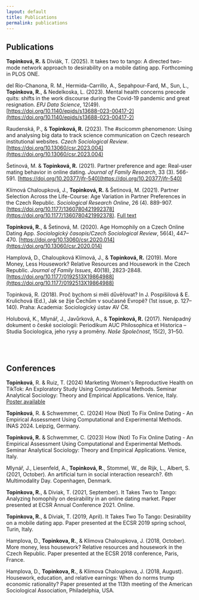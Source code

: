 ```yaml
---
layout: default
title: Publications
permalink: publications
---
```



## Publications

**Topinková, R.** & Diviák, T. (2025). It takes two to tango: A directed two-mode network approach to desirability on a mobile dating app. Forthcoming in PLOS ONE. 

del Rio-Chanona, R. M., Hermida-Carrillo, A., Sepahpour-Fard, M., Sun, L., **Topinkova, R.**, & Nedelkoska, L. (2023). Mental health concerns precede quits: shifts in the work discourse during the Covid-19 pandemic and great resignation. *EPJ Data Science*, 12(49). [https://doi.org/10.1140/epjds/s13688-023-00417-2](https://doi.org/10.1140/epjds/s13688-023-00417-2)


Raudenská, P., & **Topinková, R.** (2023). The #scicomm phenomenon: Using and analysing big data to track science communication on Czech research institutional websites. *Czech Sociological Review*. [https://doi.org/10.13060/csr.2023.004](https://doi.org/10.13060/csr.2023.004)


Šetinová, M. & **Topinková, R.** (2021). Partner preference and age: Real-user mating behavior in online dating. *Journal of Family Research*, 33 (3). 566-591. [https://doi.org/10.20377/jfr-540](https://doi.org/10.20377/jfr-540) 

Klímová Chaloupková, J., **Topinková, R.** & Šetinová, M. (2021). Partner Selection Across the Life-Course: Age Variation in Partner Preferences in the Czech Republic. *Sociological Research Online*, 26 (4). 889-907. [https://doi.org/10.1177/1360780421992378](https://doi.org/10.1177/1360780421992378). <i class="fa-solid fa-book-open-reader"></i> [Full text](https://www.researchgate.net/publication/350056427_Partner_Selection_Across_the_Life-Course_Age_Variation_in_Partner_Preferences_in_the_Czech_Republic)

**Topinková, R.**, & Šetinová, M. (2020). Age Homophily on a Czech Online Dating App. *Sociologický časopis/Czech Sociological Review*, 56(4), 447–470. [https://doi.org/10.13060/csr.2020.014](https://doi.org/10.13060/csr.2020.014)

Hamplová, D., Chaloupková Klímová, J., & **Topinková, R.** (2019). More Money, Less Housework? Relative Resources and Housework in the Czech Republic. *Journal of Family Issues*, 40(18), 2823-2848. [https://doi.org/10.1177/0192513X19864988](https://doi.org/10.1177/0192513X19864988)

Topinková, R. (2018). Proč bychom si měli důvěřovat? In J. Pospíšilová & E. Krulichová (Ed.), Jak se žije Čechům v současné Evropě? (1st issue, p. 127–140). Praha: Academia: Sociologický ústav AV ČR.

Holubová, K., Mlynář, J., Javůrková, A., & **Topinková, R.** (2017). Nenápadný dokument o české sociologii: Periodikum AUC Philosophica et Historica – Studia Sociologica, jeho rysy a proměny. *Naše Společnost*, 15(2), 31–50.

<br>
<br>

## Conferences

**Topinková**, R. & Ruiz, T. (2024) Marketing Women's Reproductive Health on TikTok: An Exploratory Study Using Computational Methods. Seminar Analytical Sociology: Theory and Empirical Applications. Venice, Italy. [Poster available](../docs/topinkova_ruiz_poster_venice24.pdf)

**Topinková**, R. & Schwemmer, C. (2024) How (Not) To Fix Online Dating - An Empirical Assessment Using Computational and Experimental Methods. INAS 2024. Leipzig, Germany.

**Topinková, R.** & Schwemmer, C. (2023) How (Not) To Fix Online Dating - An Empirical Assessment Using Computational and Experimental Methods. Seminar Analytical Sociology: Theory and Empirical Applications. Venice, Italy.

Mlynář, J., Liesenfeld, A., **Topinková, R.**, Stommel, W., de Rijk, L., Albert, S. (2021, October). An artificial turn in social interaction research?. 6th Multimodality Day. Copenhagen, Denmark.

**Topinkova, R.**, & Diviak, T. (2021, September). It Takes Two to Tango: Analyzing homophily on desirability in an online dating market. Paper presented at ECSR Annual Conference 2021. Online.

**Topinkova, R.**, & Diviak, T. (2019, April). It Takes Two To Tango: Desirability on a mobile dating app. Paper presented at the ECSR 2019 spring school, Turin, Italy.

Hamplova, D., **Topinkova, R.**, & Klimova Chaloupkova, J. (2018, October). More money, less housework? Relative resources and housework in the Czech Republic. Paper presented at the ECSR 2018 conference, Paris, France.

Hamplova, D., **Topinkova, R.**, & Klimova Chaloupkova, J. (2018, August). Housework, education, and relative earnings: When do norms trump economic rationality? Paper presented at the 113th meeting of the American Sociological Association, Philadelphia, USA.


